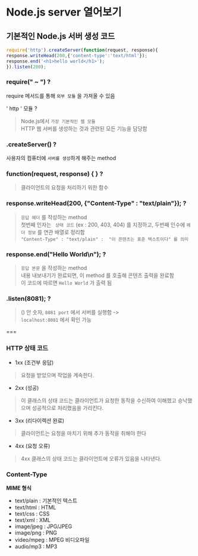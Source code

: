 # Node.js server 열어보기

## 기본적인 Node.js 서버 생성 코드
``` js
require('http').createServer(function(request, response){
response.writeHead(200,{'content-type':'text/html'});
response.end('<h1>hello world</h1>');
}).listen(200);
```

### require(" ~ ") ?
require 메서드를 통해 ``` 외부 모듈 ``` 을 가져올 수 있음       
>
' http ' 모듈 ?
> Node.js에서 ``` 가장 기본적인 웹 모듈 ``` <br>
HTTP 웹 서버를 생성하는 것과 관련된 모든 기능을 담당함 <br>

### .createServer() ?
사용자의 컴퓨터에 ``` 서버를 생성 ```하게 해주는 method  <br>  

### function(request, response) { } ?
> 클라이언트의 요청을 처리하기 위한 함수<br>

### response.writeHead(200, {"Content-Type" : "text/plain"}); ?
>  ``` 응답 헤더 ``` 를 작성하는 method <br>
첫번째 인자는 ``` 상태 코드``` (ex : 200, 403, 404) 를 지정하고,  두번째 인수에 ``` 헤더 정보 ``` 를 연관 배열로 정리함 <br>
``` "Content-Type" : "text/plain" :  "이 콘텐츠는 표준 텍스트이다" 를 의미 ``` <br>

###  response.end("Hello World\n"); ?
> ``` 응답 본문 ``` 을 작성하는 method <br>
내용 내보내기가 완료되면, 이 method 를 호출해 콘텐츠 출력을 완료함 <br>
이 코드에 따르면 ``` Hello World ``` 가 출력 됨

### .listen(8081); ?
> () 안 숫자, ``` 8081 port ``` 에서 서버를 실행함 -> <br>
 ``` localhost:8081 ``` 에서 확인 가능 <br>

===

### HTTP 상태 코드
* 1xx (조건부 응답)
> 요청을 받았으며 작업을 계속한다.

* 2xx (성공)
> 이 클래스의 상태 코드는 클라이언트가 요청한 동작을 수신하여 이해했고 승낙했으며 성공적으로 처리했음을 가리킨다.

* 3xx (리다이렉션 완료)
> 클라이언트는 요청을 마치기 위해 추가 동작을 취해야 한다

* 4xx (요청 오류)
> 4xx 클래스의 상태 코드는 클라이언트에 오류가 있음을 나타낸다.

### Content-Type
**MIME 형식**
* text/plain : 기본적인 텍스트 
* text/html : HTML 
* text/css : CSS 
* text/xml : XML 
* image/jpeg : JPG/JPEG 
* image/png : PNG 
* video/mpeg : MPEG 비디오파일 
* audio/mp3 : MP3 
